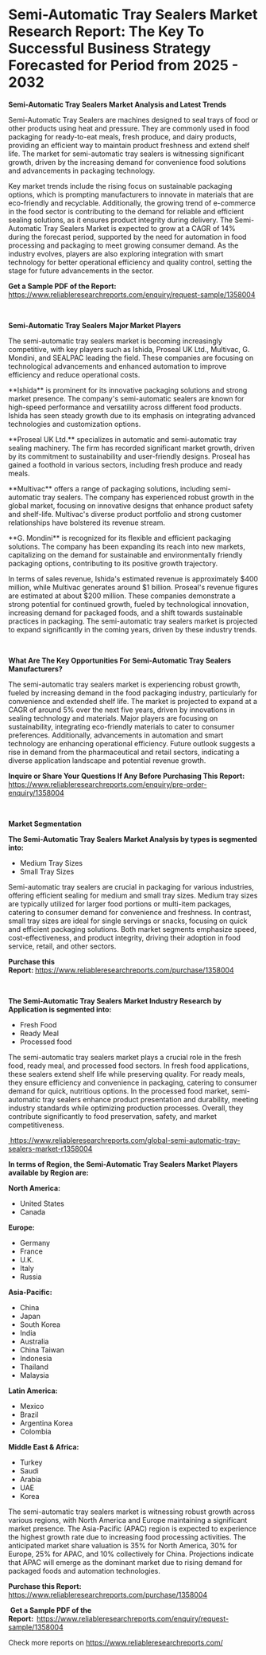 <p><h1>Semi-Automatic Tray Sealers Market Research Report: The Key To Successful Business Strategy Forecasted for Period from 2025 - 2032</h1></p><p><strong>Semi-Automatic Tray Sealers Market Analysis and Latest Trends</strong></p>
<p><p>Semi-Automatic Tray Sealers are machines designed to seal trays of food or other products using heat and pressure. They are commonly used in food packaging for ready-to-eat meals, fresh produce, and dairy products, providing an efficient way to maintain product freshness and extend shelf life. The market for semi-automatic tray sealers is witnessing significant growth, driven by the increasing demand for convenience food solutions and advancements in packaging technology.</p><p>Key market trends include the rising focus on sustainable packaging options, which is prompting manufacturers to innovate in materials that are eco-friendly and recyclable. Additionally, the growing trend of e-commerce in the food sector is contributing to the demand for reliable and efficient sealing solutions, as it ensures product integrity during delivery. The Semi-Automatic Tray Sealers Market is expected to grow at a CAGR of 14% during the forecast period, supported by the need for automation in food processing and packaging to meet growing consumer demand. As the industry evolves, players are also exploring integration with smart technology for better operational efficiency and quality control, setting the stage for future advancements in the sector.</p></p>
<p><strong>Get a Sample PDF of the Report:&nbsp;</strong> <a href="https://www.reliableresearchreports.com/enquiry/request-sample/1358004?utm_campaign=2098&utm_medium=2&utm_source=Github&utm_content=ia&utm_term=24022025&utm_id=semi-automatic-tray-sealers">https://www.reliableresearchreports.com/enquiry/request-sample/1358004</a></p>
<p>&nbsp;</p>
<p><strong>Semi-Automatic Tray Sealers Major Market Players</strong></p>
<p><p>The semi-automatic tray sealers market is becoming increasingly competitive, with key players such as Ishida, Proseal UK Ltd., Multivac, G. Mondini, and SEALPAC leading the field. These companies are focusing on technological advancements and enhanced automation to improve efficiency and reduce operational costs.</p><p>**Ishida** is prominent for its innovative packaging solutions and strong market presence. The company's semi-automatic sealers are known for high-speed performance and versatility across different food products. Ishida has seen steady growth due to its emphasis on integrating advanced technologies and customization options.</p><p>**Proseal UK Ltd.** specializes in automatic and semi-automatic tray sealing machinery. The firm has recorded significant market growth, driven by its commitment to sustainability and user-friendly designs. Proseal has gained a foothold in various sectors, including fresh produce and ready meals.</p><p>**Multivac** offers a range of packaging solutions, including semi-automatic tray sealers. The company has experienced robust growth in the global market, focusing on innovative designs that enhance product safety and shelf-life. Multivac's diverse product portfolio and strong customer relationships have bolstered its revenue stream.</p><p>**G. Mondini** is recognized for its flexible and efficient packaging solutions. The company has been expanding its reach into new markets, capitalizing on the demand for sustainable and environmentally friendly packaging options, contributing to its positive growth trajectory.</p><p>In terms of sales revenue, Ishida's estimated revenue is approximately $400 million, while Multivac generates around $1 billion. Proseal's revenue figures are estimated at about $200 million. These companies demonstrate a strong potential for continued growth, fueled by technological innovation, increasing demand for packaged foods, and a shift towards sustainable practices in packaging. The semi-automatic tray sealers market is projected to expand significantly in the coming years, driven by these industry trends.</p></p>
<p>&nbsp;</p>
<p><strong>What Are The Key Opportunities For Semi-Automatic Tray Sealers Manufacturers?</strong></p>
<p><p>The semi-automatic tray sealers market is experiencing robust growth, fueled by increasing demand in the food packaging industry, particularly for convenience and extended shelf life. The market is projected to expand at a CAGR of around 5% over the next five years, driven by innovations in sealing technology and materials. Major players are focusing on sustainability, integrating eco-friendly materials to cater to consumer preferences. Additionally, advancements in automation and smart technology are enhancing operational efficiency. Future outlook suggests a rise in demand from the pharmaceutical and retail sectors, indicating a diverse application landscape and potential revenue growth.</p></p>
<p><strong>Inquire or Share Your Questions If Any Before Purchasing This Report:</strong> <a href="https://www.reliableresearchreports.com/enquiry/pre-order-enquiry/1358004?utm_campaign=2098&utm_medium=2&utm_source=Github&utm_content=ia&utm_term=24022025&utm_id=semi-automatic-tray-sealers">https://www.reliableresearchreports.com/enquiry/pre-order-enquiry/1358004</a></p>
<p>&nbsp;</p>
<p><strong>Market Segmentation</strong></p>
<p><strong>The Semi-Automatic Tray Sealers Market Analysis by types is segmented into:</strong></p>
<p><ul><li>Medium Tray Sizes</li><li>Small Tray Sizes</li></ul></p>
<p><p>Semi-automatic tray sealers are crucial in packaging for various industries, offering efficient sealing for medium and small tray sizes. Medium tray sizes are typically utilized for larger food portions or multi-item packages, catering to consumer demand for convenience and freshness. In contrast, small tray sizes are ideal for single servings or snacks, focusing on quick and efficient packaging solutions. Both market segments emphasize speed, cost-effectiveness, and product integrity, driving their adoption in food service, retail, and other sectors.</p></p>
<p><strong>Purchase this Report:&nbsp;</strong><a href="https://www.reliableresearchreports.com/purchase/1358004?utm_campaign=2098&utm_medium=2&utm_source=Github&utm_content=ia&utm_term=24022025&utm_id=semi-automatic-tray-sealers">https://www.reliableresearchreports.com/purchase/1358004</a></p>
<p>&nbsp;</p>
<p><strong>The Semi-Automatic Tray Sealers Market Industry Research by Application is segmented into:</strong></p>
<p><ul><li>Fresh Food</li><li>Ready Meal</li><li>Processed food</li></ul></p>
<p><p>The semi-automatic tray sealers market plays a crucial role in the fresh food, ready meal, and processed food sectors. In fresh food applications, these sealers extend shelf life while preserving quality. For ready meals, they ensure efficiency and convenience in packaging, catering to consumer demand for quick, nutritious options. In the processed food market, semi-automatic tray sealers enhance product presentation and durability, meeting industry standards while optimizing production processes. Overall, they contribute significantly to food preservation, safety, and market competitiveness.</p></p>
<p><a href="https://www.reliableresearchreports.com/global-semi-automatic-tray-sealers-market-r1358004?utm_campaign=2098&utm_medium=2&utm_source=Github&utm_content=ia&utm_term=24022025&utm_id=semi-automatic-tray-sealers">&nbsp;https://www.reliableresearchreports.com/global-semi-automatic-tray-sealers-market-r1358004</a></p>
<p><strong>In terms of Region, the Semi-Automatic Tray Sealers Market Players available by Region are:</strong></p>
<p>
    <p> <strong> North America: </strong>
        <ul>
            <li>United States</li>
            <li>Canada</li>
        </ul>
        </p> 
    <p> <strong> Europe: </strong>
        <ul>
            <li>Germany</li>
            <li>France</li>
            <li>U.K.</li>
            <li>Italy</li>
            <li>Russia</li>
        </ul>
        </p> 
    <p> <strong> Asia-Pacific: </strong>
        <ul>
            <li>China</li>
            <li>Japan</li>
            <li>South Korea</li>
            <li>India</li>
            <li>Australia</li>
            <li>China Taiwan</li>
            <li>Indonesia</li>
            <li>Thailand</li>
            <li>Malaysia</li>
        </ul>
        </p> 
    <p> <strong> Latin America: </strong>
        <ul>
            <li>Mexico</li>
            <li>Brazil</li>
            <li>Argentina Korea</li>
            <li>Colombia</li>
        </ul>
        </p> 
    <p> <strong> Middle East & Africa: </strong>
        <ul>
            <li>Turkey</li>
            <li>Saudi</li>
            <li>Arabia</li>
            <li>UAE</li>
            <li>Korea</li>
        </ul>
    </p>
    </p>
<p><p>The semi-automatic tray sealers market is witnessing robust growth across various regions, with North America and Europe maintaining a significant market presence. The Asia-Pacific (APAC) region is expected to experience the highest growth rate due to increasing food processing activities. The anticipated market share valuation is 35% for North America, 30% for Europe, 25% for APAC, and 10% collectively for China. Projections indicate that APAC will emerge as the dominant market due to rising demand for packaged foods and automation technologies.</p></p>
<p><strong>Purchase this Report: </strong><a href="https://www.reliableresearchreports.com/purchase/1358004?utm_campaign=2098&utm_medium=2&utm_source=Github&utm_content=ia&utm_term=24022025&utm_id=semi-automatic-tray-sealers">https://www.reliableresearchreports.com/purchase/1358004</a></p>
<p>&nbsp;<strong>Get a Sample PDF of the Report:&nbsp;&nbsp;</strong><a href="https://www.reliableresearchreports.com/enquiry/request-sample/1358004?utm_campaign=2098&utm_medium=2&utm_source=Github&utm_content=ia&utm_term=24022025&utm_id=semi-automatic-tray-sealers">https://www.reliableresearchreports.com/enquiry/request-sample/1358004</a></p>
<p><strong></strong></p>
<p>Check more reports on <a href="https://www.reliableresearchreports.com/?utm_campaign=2098&utm_medium=2&utm_source=Github&utm_content=ia&utm_term=24022025&utm_id=semi-automatic-tray-sealers">https://www.reliableresearchreports.com/</a></p>
